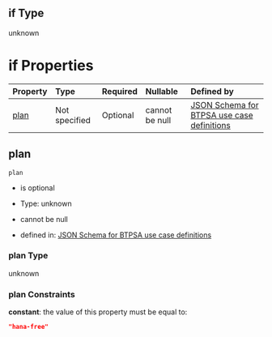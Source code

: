 ## if Type

unknown

# if Properties

| Property      | Type          | Required | Nullable       | Defined by                                                                                                                                                                                                                                  |
| :------------ | :------------ | :------- | :------------- | :------------------------------------------------------------------------------------------------------------------------------------------------------------------------------------------------------------------------------------------ |
| [plan](#plan) | Not specified | Optional | cannot be null | [JSON Schema for BTPSA use case definitions](btpsa-usecase-properties-services-items-allof-1-then-allof-43-then-allof-5-if-properties-plan.md "undefined#/properties/services/items/allOf/1/then/allOf/43/then/allOf/5/if/properties/plan") |

## plan



`plan`

*   is optional

*   Type: unknown

*   cannot be null

*   defined in: [JSON Schema for BTPSA use case definitions](btpsa-usecase-properties-services-items-allof-1-then-allof-43-then-allof-5-if-properties-plan.md "undefined#/properties/services/items/allOf/1/then/allOf/43/then/allOf/5/if/properties/plan")

### plan Type

unknown

### plan Constraints

**constant**: the value of this property must be equal to:

```json
"hana-free"
```
